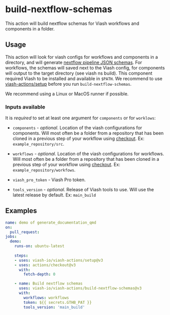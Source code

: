 # build-nextflow-schemas

This action will build nextflow schemas for Viash workflows and components in a folder.

## Usage

This action will look for viash configs for workflows and components in a directory,
and will generate [nextflow pipeline JSON schemas](https://help.tower.nf/latest/pipeline-schema/overview/).
For workflows, the schemas will saved next to the Viash config, for components will output to the target directory (see viash ns build). This component required Viash to be installed and available in `$PATH`. We recommend to use [viash-actions/setup](https://github.com/viash-io/viash-actions/tree/main/setup) before you run `build-nextflow-schemas`.

We recommend using a Linux or MacOS runner if possible.

### Inputs available

It is _required_ to set at least one argument for `components` or for `worklows`:

* `components` - _optional_. Location of the viash configurations for components. Will most often be a folder from a repository that has been cloned in a previous step of your workflow using [checkout](https://github.com/marketplace/actions/checkout). Ex: `example_repository/src`.

* `workflows` - _optional_. Location of the viash configurations for workflows. Will most often be a folder from a repository that has been cloned in a previous step of your workflow using [checkout](https://github.com/marketplace/actions/checkout). Ex: `example_repository/workfows`.

* `viash_pro_token` - Viash Pro token.

* `tools_version` - _optional_. Release of Viash tools to use. Will use the latest release by default. Ex: `main_build`

## Examples

```yaml
name: demo of generate_documentation_qmd
on:
  pull_request:
jobs:
  demo:
    runs-on: ubuntu-latest
    
    steps:
    - uses: viash-io/viash-actions/setup@v3
    - uses: actions/checkout@v3
      with:
        fetch-depth: 0

    - name: Build nextflow schemas
      uses: viash-io/viash-actions/build-nextflow-schemas@v3
      with:
        workflows: workflows
        token: ${{ secrets.GTHB_PAT }}
        tools_version: 'main_build'
```